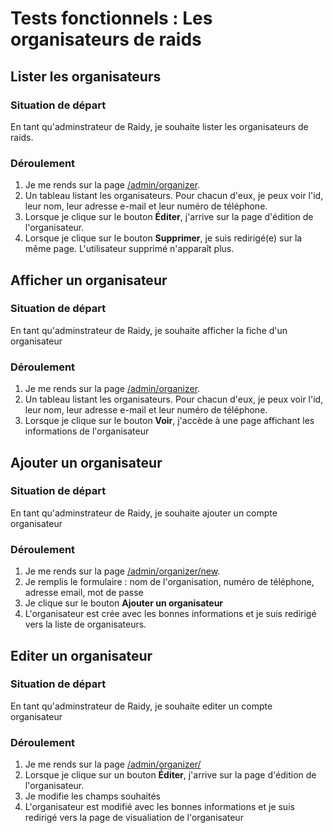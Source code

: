 # Tests fonctionnels : Les organisateurs de raids



## Lister les organisateurs

###  Situation de départ

En tant qu'adminstrateur de Raidy, je souhaite lister les organisateurs de raids.

### Déroulement 

1. Je me rends sur la page [/admin/organizer](/admin/organizer).
2. Un tableau listant les organisateurs. Pour chacun d'eux, je peux voir l'id, leur nom, leur adresse e-mail et leur numéro de téléphone.
3. Lorsque je clique sur le bouton **Éditer**, j'arrive sur la page d'édition de l'organisateur.
4. Lorsque je clique sur le bouton **Supprimer**, je suis redirigé(e) sur la même page. L'utilisateur supprimé n'apparaît plus.



## Afficher un organisateur

### Situation de départ

En tant qu'adminstrateur de Raidy, je souhaite afficher la fiche d'un organisateur

### Déroulement 

1. Je me rends sur la page [/admin/organizer](/admin/organizer).
2. Un tableau listant les organisateurs. Pour chacun d'eux, je peux voir l'id, leur nom, leur adresse e-mail et leur numéro de téléphone.
3. Lorsque je clique sur le bouton **Voir**, j'accède à une page affichant les informations de l'organisateur



## Ajouter un organisateur

### Situation de départ

En tant qu'adminstrateur de Raidy, je souhaite ajouter un compte organisateur

### Déroulement 

1. Je me rends sur la page [/admin/organizer/new](/admin/organizer/new).
2. Je remplis le formulaire : nom de l'organisation, numéro de téléphone, adresse email, mot de passe
3. Je clique sur le bouton **Ajouter un organisateur** 
4. L'organisateur est crée avec les bonnes informations et je suis redirigé vers la liste de organisateurs.



## Editer un organisateur

### Situation de départ

En tant qu'adminstrateur de Raidy, je souhaite editer un compte organisateur

### Déroulement 

1. Je me rends sur la page [/admin/organizer/](/admin/organizer/)
2. Lorsque je clique sur un bouton **Éditer**, j'arrive sur la page d'édition de l'organisateur.
3. Je modifie les champs souhaités
4. L'organisateur est modifié avec les bonnes informations et je suis redirigé vers la page de visualiation de l'organisateur